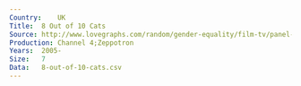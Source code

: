 ```yaml
---
Country:	UK
Title:	8 Out of 10 Cats
Source:	http://www.lovegraphs.com/random/gender-equality/film-tv/panel-shows.html
Production:	Channel 4;Zeppotron
Years:	2005-
Size:	7
Data:	8-out-of-10-cats.csv
---
```

